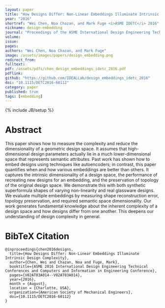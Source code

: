 ```yaml
---
layout: paper
title: "How Designs Differ: Non-Linear Embeddings Illuminate Intrinsic Design Complexity"
year: "2016"
shortref: "Wei Chen, Noa Chazan, and Mark Fuge <i>ASME IDETC</i> 2016"
nickname: design-embedding
journal: "Proceedings of the ASME International Design Engineering Technical Conferences"
volume: 
issue: 
pages: 
authors: "Wei Chen, Noa Chazan, and Mark Fuge"
image: /assets/images/papers/design_embedding.png
redirect_from: 
fulltext: 
pdf: /assets/pdfs/chen_design_embeddings_idetc_2016.pdf
pdflink: 
github: "https://github.com/IDEALLab/design_embeddings_idetc_2016"
doi: "10.1115/DETC2016-60112"
category: paper
published: true
tags: [embedding]
---
```

{% include JB/setup %}

# Abstract 

This paper shows how to measure the complexity and reduce the dimensionality of a geometric design space. It assumes that high-dimensional design parameters actually lie in a much lower-dimensional space that represents semantic attributes. Past work has shown how to embed designs using techniques like autoencoders; in contrast, this paper quantifies when and how various embeddings are better than others. It captures the intrinsic dimensionality of a design space, the performance of recreating new designs for an embedding, and the preservation of topology of the original design space. We demonstrate this with both synthetic superformula shapes of varying non-linearity and real glassware designs. We evaluate multiple embeddings by measuring shape reconstruction error, topology preservation, and required semantic space dimensionality. Our work generates fundamental knowledge about the inherent complexity of a design space and how designs differ from one another. This deepens our understanding of design complexity in general.


# BibTeX Citation

```
@inproceedings{chen2016designs,
  title={How Designs Differ: Non-Linear Embeddings Illuminate Intrinsic Design Complexity},
  author={Chen, Wei and Chazan, Noa and Fuge, Mark},
  booktitle={ASME 2016 International Design Engineering Technical Conferences and Computers and Information in Engineering Conference},
  pages={V02AT03A014--V02AT03A014},
  year={2016},
  month = {August},
  location = {Charlotte, USA},
  organization={American Society of Mechanical Engineers},
  doi={10.1115/DETC2016-60112}
}
```
